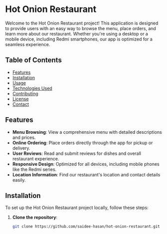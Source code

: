 # Hot Onion Restaurant

Welcome to the Hot Onion Restaurant project! This application is designed to provide users with an easy way to browse the menu, place orders, and learn more about our restaurant. Whether you're using a desktop or a mobile device, including Redmi smartphones, our app is optimized for a seamless experience.

## Table of Contents

- [Features](#features)
- [Installation](#installation)
- [Usage](#usage)
- [Technologies Used](#technologies-used)
- [Contributing](#contributing)
- [License](#license)
- [Contact](#contact)

## Features

- **Menu Browsing**: View a comprehensive menu with detailed descriptions and prices.
- **Online Ordering**: Place orders directly through the app for pickup or delivery.
- **User  Reviews**: Read and submit reviews for dishes and overall restaurant experience.
- **Responsive Design**: Optimized for all devices, including mobile phones like the Redmi series.
- **Location Information**: Find our restaurant's location and contact details easily.

## Installation

To set up the Hot Onion Restaurant project locally, follow these steps:

1. **Clone the repository**:
   ```bash
   git clone https://github.com/saidee-hasan/hot-onion-restaurant.git
